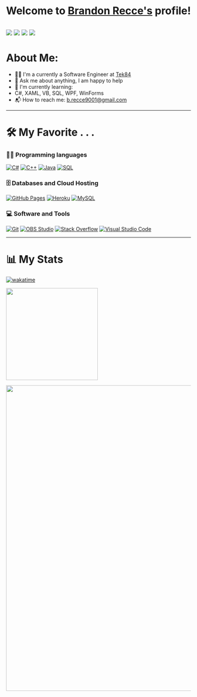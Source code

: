 # Welcome to [Brandon Recce's](https://brandonrecce.com/) profile!
<a href="https://docs.google.com/document/d/1flHZiLRhAOfmFTnvwTTyV9sYY1OxXk5RcUEuyulg0WI/edit?usp=sharing" target="_blank"><img src="https://img.shields.io/badge/Resume-.NET_Developer-red"></a>
<a href="https://brandonrecce.com/" target="_blank"><img src="https://img.shields.io/badge/Personal%20Site_/_Portfolio-brandonrecce.com-red"></a>
<a href="https://www.linkedin.com/in/brandon-recce/" target="_blank"><img src="https://img.shields.io/badge/LinkedIn-@brandon--recce-red"></a>
<a href="mailto:b.recce9001@gmail.com" target="_blank"><img src="https://img.shields.io/badge/Email-b.recce9001%40gmail.com-red"></a>
---

# **About Me**:

- 👨‍🎓 I'm a currently a Software Engineer at [Tek84](https://www.tek84.com/)
- 💬 Ask me about anything, I am happy to help
- 🌱 I'm currently learning:
- C#, XAML, VB, SQL, WPF, WinForms
- 📬 How to reach me: [b.recce9001@gmail.com](mailto:b.recce9001@gmail.com)

---

# 🛠️ **My Favorite . . .**

### 👨‍💻 Programming languages

<p>
    <a href="#"><img alt="C#" src="https://custom-icon-badges.herokuapp.com/badge/C%23-grey?logo=csharp&logoColor=white"></a>
    <a href="#"><img alt="C++" src="https://custom-icon-badges.herokuapp.com/badge/C++-grey?logo=cpp2&logoColor=white"></a>
    <a href="#"><img alt="Java" src="https://custom-icon-badges.herokuapp.com/badge/Java-grey?logo=java&logoColor=white"></a>
    <a href="#"><img alt="SQL" src="https://custom-icon-badges.herokuapp.com/badge/SQL-grey?logo=database&logoColor=white"></a>
</p>

### 🗄️ Databases and Cloud Hosting

<p>
    <a href="#"><img alt="GitHub Pages" src="https://img.shields.io/badge/GitHub-grey?logo=github&logoColor=white"></a>
    <a href="#"><img alt="Heroku" src="https://img.shields.io/badge/Heroku-grey?logo=heroku&logoColor=white"></a>
    <a href="#"><img alt="MySQL" src="https://img.shields.io/badge/MySQL-grey?logo=mysql&logoColor=white"></a>
</p>

### 💻 Software and Tools

<p>
    <a href="#"><img alt="Git" src="https://img.shields.io/badge/Git-grey?logo=git&logoColor=white"></a>
    <a href="#"><img alt="OBS Studio" src="https://img.shields.io/badge/-OBS%20Studio-grey?logo=obs-studio&logoColor=white"></a>
    <a href="#"><img alt="Stack Overflow" src="https://img.shields.io/badge/-Stack%20Overflow-grey?logo=stack-overflow&logoColor=white"></a>
    <a href="#"><img alt="Visual Studio Code" src="https://img.shields.io/badge/Visual%20Studio%20Code-grey?logo=visual-studio-code&logoColor=white"></a>
</p>

---

# 📊 **My Stats**

[![wakatime](https://wakatime.com/badge/user/018d2326-dace-490d-bc68-87652f2c3ea4.svg)](https://wakatime.com/@018d2326-dace-490d-bc68-87652f2c3ea4) 
<p>
    <a href="https://wakatime.com/@018d2326-dace-490d-bc68-87652f2c3ea4"><img height="250" target="_blank" rel="noreferrer noopener" src="https://wakatime.com/share/@brecce/e6353271-af5d-4ff5-b397-ca57e0198912.svg"></a>
    <p>
        <a href="https://wakatime.com/@018d2326-dace-490d-bc68-87652f2c3ea4"><img width="830" target="_blank" rel="noreferrer noopener" src="https://wakatime.com/share/@brecce/59169221-65bf-4958-93b0-4a10f1070fe4.svg"></a>
    </p>
</p>
